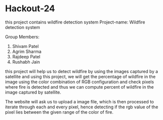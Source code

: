 # Hackout-24
this project contains wildfire detection system
Project-name: Wildfire detection system

Group Members:
1) Shivam Patel
2) Agrim Sharma
3) Rajdeep Patel
4) Rushabh Jain

this project will help us to detect wildfire by using the images captured by a satellite and using this project, we will get the percentage of wildfire in the image using the color combination of RGB configuration and check pixels where fire is detected and thus we can compute percent of wildfire in the image captured by satellite.

The website will ask us to upload a image file, which is then processed to iterate through each and every pixel, hence detecting if the rgb value of the pixel lies between the given range of the color of fire. 

